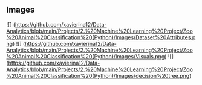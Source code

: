## Images
![] (https://github.com/xavierina12/Data-Analytics/blob/main/Projects/2.%20Machine%20Learning%20Project/Zoo%20Animal%20Classification%20(Python)/Images/Dataset%20Attributes.png)
![] (https://github.com/xavierina12/Data-Analytics/blob/main/Projects/2.%20Machine%20Learning%20Project/Zoo%20Animal%20Classification%20(Python)/Images/Visuals.png)
![] (https://github.com/xavierina12/Data-Analytics/blob/main/Projects/2.%20Machine%20Learning%20Project/Zoo%20Animal%20Classification%20(Python)/Images/decision%20tree.png)
